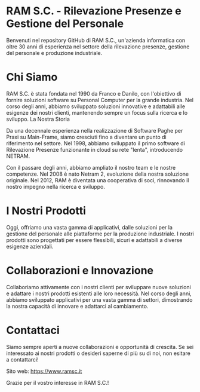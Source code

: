 # RAM S.C. - Rilevazione Presenze e Gestione del Personale

Benvenuti nel repository GitHub di RAM S.C., un'azienda informatica con oltre 30 anni di esperienza nel settore della rilevazione presenze, gestione del personale e produzione industriale.

# Chi Siamo
RAM S.C. è stata fondata nel 1990 da Franco e Danilo, con l'obiettivo di fornire soluzioni software su Personal Computer per la grande industria. Nel corso degli anni, abbiamo sviluppato soluzioni innovative e adattabili alle esigenze dei nostri clienti, mantenendo sempre un focus sulla ricerca e lo sviluppo.
La Nostra Storia

Da una decennale esperienza nella realizzazione di Software Paghe per Praxi su Main-Frame, siamo cresciuti fino a diventare un punto di riferimento nel settore. Nel 1998, abbiamo sviluppato il primo software di Rilevazione Presenze funzionante in cloud su rete "lenta", introducendo NETRAM.

Con il passare degli anni, abbiamo ampliato il nostro team e le nostre competenze. Nel 2008 è nato Netram 2, evoluzione della nostra soluzione originale. Nel 2012, RAM è diventata una cooperativa di soci, rinnovando il nostro impegno nella ricerca e sviluppo.

# I Nostri Prodotti
Oggi, offriamo una vasta gamma di applicativi, dalle soluzioni per la gestione del personale alle piattaforme per la produzione industriale. I nostri prodotti sono progettati per essere flessibili, sicuri e adattabili a diverse esigenze aziendali.

# Collaborazioni e Innovazione
Collaboriamo attivamente con i nostri clienti per sviluppare nuove soluzioni e adattare i nostri prodotti esistenti alle loro necessità. Nel corso degli anni, abbiamo sviluppato applicativi per una vasta gamma di settori, dimostrando la nostra capacità di innovare e adattarci al cambiamento.

# Contattaci
Siamo sempre aperti a nuove collaborazioni e opportunità di crescita. Se sei interessato ai nostri prodotti o desideri saperne di più su di noi, non esitare a contattarci!

Sito web: https://www.ramsc.it

Grazie per il vostro interesse in RAM S.C.!
